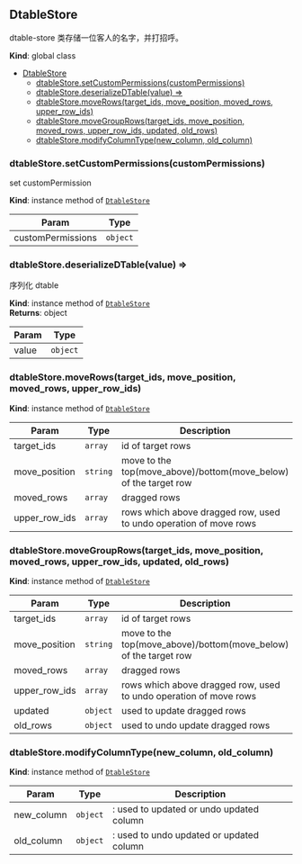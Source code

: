 <a name="DtableStore"></a>

## DtableStore
dtable-store 类存储一位客人的名字，并打招呼。

**Kind**: global class  

- [DtableStore](#dtablestore)
  - [dtableStore.setCustomPermissions(customPermissions)](#dtablestoresetcustompermissionscustompermissions)
  - [dtableStore.deserializeDTable(value) ⇒](#dtablestoredeserializedtablevalue-)
  - [dtableStore.moveRows(target_ids, move_position, moved_rows, upper_row_ids)](#dtablestoremoverowstarget_ids-move_position-moved_rows-upper_row_ids)
  - [dtableStore.moveGroupRows(target_ids, move_position, moved_rows, upper_row_ids, updated, old_rows)](#dtablestoremovegrouprowstarget_ids-move_position-moved_rows-upper_row_ids-updated-old_rows)
  - [dtableStore.modifyColumnType(new_column, old_column)](#dtablestoremodifycolumntypenew_column-old_column)

<a name="DtableStore+setCustomPermissions"></a>

### dtableStore.setCustomPermissions(customPermissions)
set customPermission

**Kind**: instance method of [<code>DtableStore</code>](#DtableStore)  

| Param | Type |
| --- | --- |
| customPermissions | <code>object</code> | 

<a name="DtableStore+deserializeDTable"></a>

### dtableStore.deserializeDTable(value) ⇒
序列化 dtable

**Kind**: instance method of [<code>DtableStore</code>](#DtableStore)  
**Returns**: object  

| Param | Type |
| --- | --- |
| value | <code>object</code> | 

<a name="DtableStore+moveRows"></a>

### dtableStore.moveRows(target_ids, move_position, moved_rows, upper_row_ids)
**Kind**: instance method of [<code>DtableStore</code>](#DtableStore)  

| Param | Type | Description |
| --- | --- | --- |
| target_ids | <code>array</code> | id of target rows |
| move_position | <code>string</code> | move to the top(move_above)/bottom(move_below) of the target row |
| moved_rows | <code>array</code> | dragged rows |
| upper_row_ids | <code>array</code> | rows which above dragged row, used to undo operation of move rows |

<a name="DtableStore+moveGroupRows"></a>

### dtableStore.moveGroupRows(target_ids, move_position, moved_rows, upper_row_ids, updated, old_rows)
**Kind**: instance method of [<code>DtableStore</code>](#DtableStore)  

| Param | Type | Description |
| --- | --- | --- |
| target_ids | <code>array</code> | id of target rows |
| move_position | <code>string</code> | move to the top(move_above)/bottom(move_below) of the target row |
| moved_rows | <code>array</code> | dragged rows |
| upper_row_ids | <code>array</code> | rows which above dragged row, used to undo operation of move rows |
| updated | <code>object</code> | used to update dragged rows |
| old_rows | <code>object</code> | used to undo update dragged rows |

<a name="DtableStore+modifyColumnType"></a>

### dtableStore.modifyColumnType(new_column, old_column)
**Kind**: instance method of [<code>DtableStore</code>](#DtableStore)  

| Param | Type | Description |
| --- | --- | --- |
| new_column | <code>object</code> | : used to updated or undo updated column |
| old_column | <code>object</code> | : used to undo updated or updated column |

